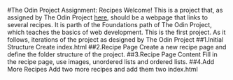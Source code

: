 #The Odin Project Assignment: Recipes 
Welcome!
This is a project that, as assigned by The Odin Project [here](https://www.theodinproject.com/paths/foundations/courses/foundations/lessons/recipes), should be a webpage that links to several recipes.
It is parth of the Foundations path of The Odin Project, which teaches the basics of web development.
This is the first project.
As it follows, iterations of the project as designed by The Odin Project
##1.Initial Structure
Create index.html
##2.Recipe Page
Create a new recipe page and define the folder structure of the project.
##3.Recipe Page Content
Fill in the recipe page, use images, unordered lists and ordered lists.
##4.Add More Recipes
Add two more recipes and add them two index.html
